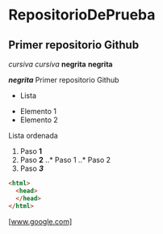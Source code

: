 # RepositorioDePrueba
## Primer repositorio Github
*cursiva* _cursiva_
**negrita** __negrita__

_**negrita**_
Primer repositorio Github

* Lista
+ Elemento 1
+ Elemento 2

Lista ordenada
1. Paso **1**
2. Paso **2**
..* Paso 1
..* Paso 2
3. Paso ***3***


```html
<html>
  <head>
  </head>
</html>
```
[www.google.com]
